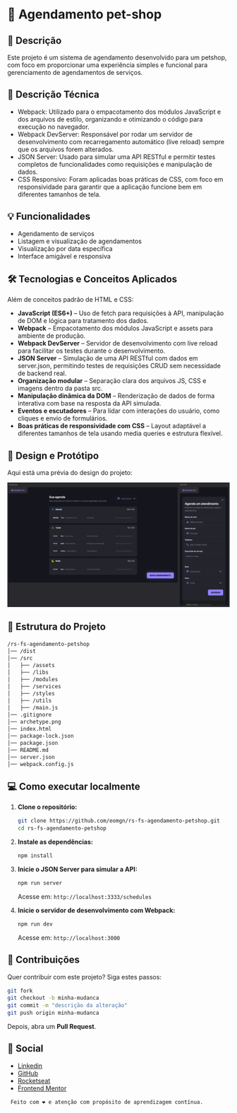 # 🚀 Agendamento pet-shop

## 📌 Descrição

Este projeto é um sistema de agendamento desenvolvido para um petshop, com foco em proporcionar uma experiência simples e funcional para gerenciamento de agendamentos de serviços.

## 🧠 Descrição Técnica

- Webpack: Utilizado para o empacotamento dos módulos JavaScript e dos arquivos de estilo, organizando e otimizando o código para execução no navegador.
- Webpack DevServer: Responsável por rodar um servidor de desenvolvimento com recarregamento automático (live reload) sempre que os arquivos forem alterados.
- JSON Server: Usado para simular uma API RESTful e permitir testes completos de funcionalidades como requisições e manipulação de dados.
- CSS Responsivo: Foram aplicadas boas práticas de CSS, com foco em responsividade para garantir que a aplicação funcione bem em diferentes tamanhos de tela.

## 💡 Funcionalidades

- Agendamento de serviços
- Listagem e visualização de agendamentos
- Visualização por data específica
- Interface amigável e responsiva

## 🛠️ Tecnologias e Conceitos Aplicados

Além de conceitos padrão de HTML e CSS:

- **JavaScript (ES6+)** – Uso de fetch para requisições à API, manipulação de DOM e lógica para tratamento dos dados.
- **Webpack** – Empacotamento dos módulos JavaScript e assets para ambiente de produção.
- **Webpack DevServer** – Servidor de desenvolvimento com live reload para facilitar os testes durante o desenvolvimento.
- **JSON Server** – Simulação de uma API RESTful com dados em server.json, permitindo testes de requisições CRUD sem necessidade de backend real.
- **Organização modular** – Separação clara dos arquivos JS, CSS e imagens dentro da pasta src.
- **Manipulação dinâmica da DOM** – Renderização de dados de forma interativa com base na resposta da API simulada.
- **Eventos e escutadores** – Para lidar com interações do usuário, como cliques e envio de formulários.
- **Boas práticas de responsividade com CSS** – Layout adaptável a diferentes tamanhos de tela usando media queries e estrutura flexível.

## 🎨 Design e Protótipo

Aqui está uma prévia do design do projeto:

![Imagem do protótipo](./archetype.png)

## 📁 Estrutura do Projeto

```plaintext
/rs-fs-agendamento-petshop
│── /dist
│── /src
│   ├── /assets
│   ├── /libs
│   ├── /modules
│   ├── /services
│   ├── /styles
│   ├── /utils
│   ├── /main.js
│── .gitignore
│── archetype.png
│── index.html
│── package-lock.json
│── package.json
│── README.md
│── server.json
│── webpack.config.js
```

## 💻 Como executar localmente

1. **Clone o repositório:**

   ```bash
   git clone https://github.com/eomgn/rs-fs-agendamento-petshop.git
   cd rs-fs-agendamento-petshop
   ```

2. **Instale as dependências:**

   ```bash
   npm install
   ```

3. **Inicie o JSON Server para simular a API:**

   ```bash
   npm run server
   ```

   Acesse em: `http://localhost:3333/schedules`

4. **Inicie o servidor de desenvolvimento com Webpack:**

   ```bash
   npm run dev
   ```

   Acesse em: `http://localhost:3000`

## 🤝 Contribuições

Quer contribuir com este projeto? Siga estes passos:

```sh
git fork
git checkout -b minha-mudanca
git commit -m "descrição da alteração"
git push origin minha-mudanca
```

Depois, abra um **Pull Request**.

## 🛜 Social

- [Linkedin](https://www.linkedin.com/in/eomgn/)
- [GitHub](https://github.com/eomgn)
- [Rocketseat](https://app.rocketseat.com.br/me/eomgn)
- [Frontend Mentor](https://www.frontendmentor.io/profile/eomgn)

```readme
 Feito com ❤️ e atenção com propósito de aprendizagem contínua.
```
